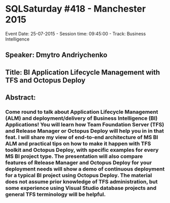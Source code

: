 # SQLSaturday #418 - Manchester 2015
Event Date: 25-07-2015 - Session time: 09:45:00 - Track: Business Intelligence
## Speaker: Dmytro Andriychenko
## Title: BI Application Lifecycle Management with TFS and Octopus Deploy
## Abstract:
### Come round to talk about Application Lifecycle Management (ALM) and deployment/delivery of Business Intelligence (BI) Applications! You will learn how Team Foundation Server (TFS) and Release Manager or Octopus Deploy will help you in in that feat. I will share my view of end-to-end architecture of MS BI ALM and practical tips on how to make it happen with TFS toolkit and Octopus Deploy, with specific examples for every MS BI project type. The presentation will also compare features of Release Manager and Octopus Deploy for your deployment needs will show a demo of continuous deployment for a typical BI project using Octopus Deploy. The material does not assume prior knowledge of TFS administration, but some experience using Visual Studio database projects and general TFS terminology will be helpful.
